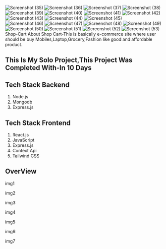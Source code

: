 ![Screenshot (35)](https://user-images.githubusercontent.com/97114184/221166703-96a32d8c-7811-4787-b201-590508404921.png)
![Screenshot (36)](https://user-images.githubusercontent.com/97114184/221166707-454417ca-ea93-4679-8e0d-db0823146c43.png)
![Screenshot (37)](https://user-images.githubusercontent.com/97114184/221166712-cb9fc559-8267-48ee-ac0a-886276598e3e.png)
![Screenshot (38)](https://user-images.githubusercontent.com/97114184/221166715-9d2a5bb8-2cf2-4283-9359-4782adc9a05b.png)
![Screenshot (39)](https://user-images.githubusercontent.com/97114184/221166719-841fa2bf-5111-4658-9c4f-803c1eb58516.png)
![Screenshot (40)](https://user-images.githubusercontent.com/97114184/221166723-a56130d3-10cb-4796-8b87-bc1e1f523eb4.png)
![Screenshot (41)](https://user-images.githubusercontent.com/97114184/221166728-420716c0-8eac-4718-a745-ed90afca1c03.png)
![Screenshot (42)](https://user-images.githubusercontent.com/97114184/221166733-48cbc7c8-dc51-493c-80de-950bf27e1c43.png)
![Screenshot (43)](https://user-images.githubusercontent.com/97114184/221166737-a9c06c6c-46b4-44e6-8750-b22546b6a215.png)
![Screenshot (44)](https://user-images.githubusercontent.com/97114184/221166743-6bfc7d6a-39d7-47ff-93cb-a6d5bd0b1435.png)
![Screenshot (45)](https://user-images.githubusercontent.com/97114184/221166749-11c0e057-6a14-4638-8a65-66580d28d4bd.png)
![Screenshot (46)](https://user-images.githubusercontent.com/97114184/221166751-ec0f2fa1-bfa9-4257-a33a-cd9c53fb25b1.png)
![Screenshot (47)](https://user-images.githubusercontent.com/97114184/221166755-fb9ec0d9-db0f-4815-b5f7-d43c411d7616.png)
![Screenshot (48)](https://user-images.githubusercontent.com/97114184/221166757-4463e284-2614-4b17-b01f-11f18f051e2c.png)
![Screenshot (49)](https://user-images.githubusercontent.com/97114184/221166759-ca43eda8-80ce-471d-8878-e19eb4ff59d8.png)
![Screenshot (50)](https://user-images.githubusercontent.com/97114184/221166763-faa5e92a-45c7-4525-b5ae-b883d9ff27b0.png)
![Screenshot (51)](https://user-images.githubusercontent.com/97114184/221166767-57a46066-d51e-4be5-8c09-6f19a3946ed1.png)
![Screenshot (52)](https://user-images.githubusercontent.com/97114184/221166770-bc0fb429-2630-4f9b-b002-9d2ee59ca0aa.png)
![Screenshot (53)](https://user-images.githubusercontent.com/97114184/221166774-ff857326-cfad-48b2-95df-da9865cbc755.png)
                                                          Shop-Cart
About Shop Cart-This is basically e-commerce site where user should be buy Mobiles,Laptop,Grocery,Fashion like good and affordable product.
<h2>This Is My Solo Project,This Project Was Completed With-In 10 Days</h2>

<h2>Tech Stack Backend</h2>
<ol>
<li>Node.js</li>
<li>Mongodb</li>
<li>Express.js</li>
</ol>

<h2>Tech Stack Frontend</h2>
<ol>
<li>React.js</li>
<li>JavaScript</li>
<li>Express.js</li>
<li>Context Api</li>
<li>Tailwind CSS</li>
</ol>

<h2>OverView</h2>

img1

img2

img3

img4

img5

img6

img7




